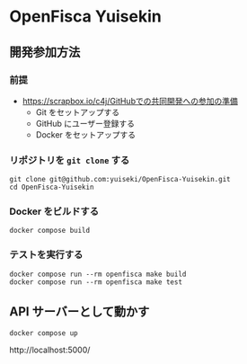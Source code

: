 # OpenFisca Yuisekin

## 開発参加方法

### 前提

- https://scrapbox.io/c4j/GitHubでの共同開発への参加の準備
  - Git をセットアップする
  - GitHub にユーザー登録する
  - Docker をセットアップする

### リポジトリを `git clone` する

```
git clone git@github.com:yuiseki/OpenFisca-Yuisekin.git
cd OpenFisca-Yuisekin
```

### Docker をビルドする

```
docker compose build
```

### テストを実行する

```
docker compose run --rm openfisca make build
docker compose run --rm openfisca make test
```

## API サーバーとして動かす

```
docker compose up
```

http://localhost:5000/
